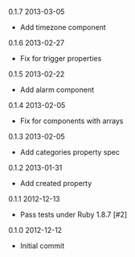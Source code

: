 0.1.7 2013-03-05
* Add timezone component

0.1.6 2013-02-27
* Fix for trigger properties

0.1.5 2013-02-22
* Add alarm component

0.1.4 2013-02-05
* Fix for components with arrays

0.1.3 2013-02-05
* Add categories property spec

0.1.2 2013-01-31
* Add created property

0.1.1 2012-12-13
* Pass tests under Ruby 1.8.7 [#2]

0.1.0 2012-12-12
* Initial commit

